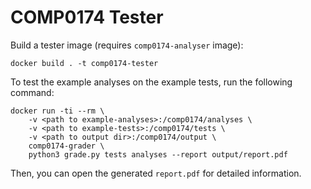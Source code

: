 # COMP0174 Tester

Build a tester image (requires `comp0174-analyser` image):

    docker build . -t comp0174-tester

To test the example analyses on the example tests, run the following command:

    docker run -ti --rm \
        -v <path to example-analyses>:/comp0174/analyses \
        -v <path to example-tests>:/comp0174/tests \
        -v <path to output dir>:/comp0174/output \
        comp0174-grader \
        python3 grade.py tests analyses --report output/report.pdf
        
Then, you can open the generated `report.pdf` for detailed information.
    
